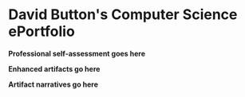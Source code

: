 # David Button's Computer Science ePortfolio


**Professional self-assessment goes here**

**Enhanced artifacts go here**

**Artifact narratives go here**
